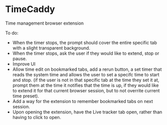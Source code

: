 # TimeCaddy
Time management browser extension

To do:
- When the timer stops, the prompt should cover the entire specific tab with a slight transparent background. 
- When the timer stops, ask the user if they would like to extend, stop or pause.
- Improve UI
- Allow time edit on bookmarked tabs, add a rerun button, a set timer that reads the system time and allows the user to set a specifc time to start and stop. (if the user is not in that specific tab at the time they set it at, prompt them at the time it notifies that the time is up, if they would like to extend it for that current browser session, but to not overrite current time preset).
- Add a way for the extension to remember bookmarked tabs on next session.
- Upon opening the extension, have the Live tracker tab open, rather than having to click to open.

